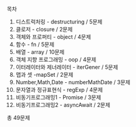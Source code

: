 목차

1. 디스트럭처링 - destructuring / 5문제
2. 클로저 - closure / 2문제
3. 객체와 프로퍼티 - object / 4문제
4. 함수 - fn / 5문제
5. 배열 - array / 10문제
6. 객체 지향 프로그래밍 - oop / 4문제
7. 이터레이터와 제너레이터 - iterGener / 5문제
8. 맵과 셋 -mapSet / 2문제
9. Number,Math,Date - numberMathDate / 3문제
10. 문자열과 정규표현식 - regExp / 4문제
11. 비동기프로그래밍1 - Promise / 3문제
12. 비동기프로그래밍2 - asyncAwait / 2문제

총 49문제

